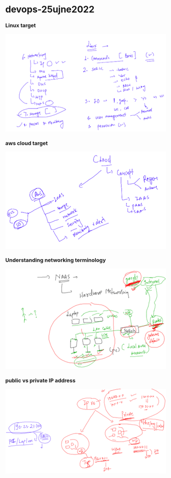 # devops-25ujne2022

### Linux target 

<img src="ln.png" />

### aws cloud target 

<img src="cl.png" />

### Understanding networking terminology 

<img src="naas.png">

### public vs private IP address

<img src="iptype.png">


